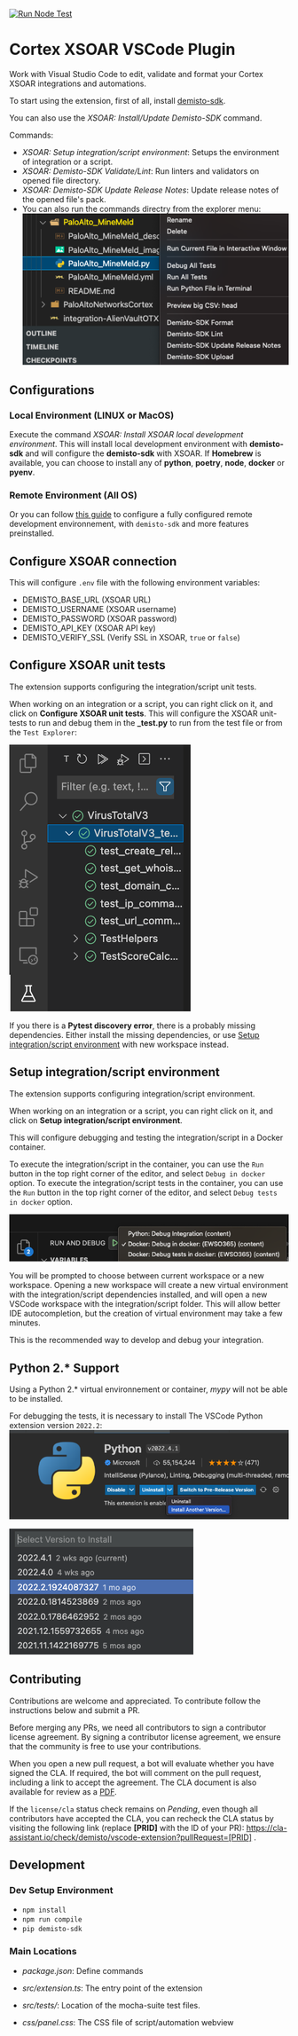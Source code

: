 
[![Run Node Test](https://img.shields.io/github/workflow/status/demisto/vscode-extension/Run%20Node%20Test)](https://github.com/demisto/vscode-extension/actions/workflows/steps.yml)

# Cortex  XSOAR VSCode Plugin

Work with Visual Studio Code to edit, validate and format your Cortex XSOAR integrations and automations.

To start using the extension, first of all, install [demisto-sdk](https://pypi.org/project/demisto-sdk/).  

You can also use the *XSOAR: Install/Update Demisto-SDK* command.  

Commands:

* *XSOAR: Setup integration/script environment*: Setups the environment of integration or a script.
* *XSOAR: Demisto-SDK Validate/Lint*: Run linters and validators on opened file directory.
* *XSOAR: Demisto-SDK Update Release Notes*: Update release notes of the opened file's pack.
* You can also run the commands directry from the explorer menu:  
![sidebar](documentation/changelog/0.0.3/sidebar.png)

## Configurations  

### Local Environment (LINUX or MacOS)

Execute the command *XSOAR: Install XSOAR local development environment*.
This will install local development environment with **demisto-sdk** and will configure the **demisto-sdk** with XSOAR.
If **Homebrew** is available, you can choose to install any of **python**, **poetry**, **node**, **docker** or **pyenv**.

### Remote Environment (All OS)
Or you can follow [this guide](https://xsoar.pan.dev/docs/tutorials/tut-setup-dev-remote) to configure a fully configured remote development environnement, with `demisto-sdk` and more features preinstalled.

## Configure XSOAR connection

This will configure `.env` file with the following environment variables:
* DEMISTO_BASE_URL (XSOAR URL)
* DEMISTO_USERNAME (XSOAR username)
* DEMISTO_PASSWORD (XSOAR password)
* DEMISTO_API_KEY (XSOAR API key)
* DEMISTO_VERIFY_SSL (Verify SSL in XSOAR, `true` or `false`) 
## Configure XSOAR unit tests

The extension supports configuring the integration/script unit tests.

When working on an integration or a script, you can right click on it, and click on **Configure XSOAR unit tests**. This will configure the XSOAR unit-tests to run and debug them in the **_test.py** to run from the test file or from the `Test Explorer`:

![Test Explorer](documentation/changelog/0.3.0/Test%20Explorer.png)

If you there is a **Pytest discovery error**, there is a probably missing dependencies. Either install the missing dependencies, or use [Setup integration/script environment](#Setup-integration/script-environment) with new workspace instead.

## Setup integration/script environment

The extension supports configuring integration/script environment.

When working on an integration or a script, you can right click on it, and click on **Setup integration/script environment**.

This will configure debugging and testing the integration/script in a Docker container.

To execute the integration/script in the container, you can use the `Run` button in the top right corner of the editor, and select `Debug in docker` option.
To execute the integration/script tests in the container, you can use the `Run` button in the top right corner of the editor, and select `Debug tests in docker` option.

![Run](documentation/changelog/0.5.0/run-and-debug.png)

You will be prompted to choose between current workspace or a new workspace. Opening a new workspace will create a new virtual environment with the integration/script dependencies installed, and will open a new VSCode workspace with the integration/script folder. This will allow better IDE autocompletion, but the creation of virtual environment may take a few minutes.

This is the recommended way to develop and debug your integration.

## Python 2.* Support

Using a Python 2.* virtual environnement or container, *mypy* will not be able to be installed.

For debugging the tests, it is necessary to install The VSCode Python extension version `2022.2`:
![Python 2](documentation/changelog/0.2.0/python2_1.png)

![Python 2](documentation/changelog/0.2.0/python2_2.png)

## Contributing

Contributions are welcome and appreciated. To contribute follow the instructions below and submit a PR.

Before merging any PRs, we need all contributors to sign a contributor license agreement. By signing a contributor license agreement, we ensure that the community is free to use your contributions.

When you open a new pull request, a bot will evaluate whether you have signed the CLA. If required, the bot will comment on the pull request, including a link to accept the agreement. The CLA document is also available for review as a [PDF](https://github.com/demisto/content/blob/master/docs/cla.pdf).

If the `license/cla` status check remains on *Pending*, even though all contributors have accepted the CLA, you can recheck the CLA status by visiting the following link (replace **[PRID]** with the ID of your PR): <https://cla-assistant.io/check/demisto/vscode-extension?pullRequest=[PRID]> .

## Development

### Dev Setup Environment  

* `npm install`
* `npm run compile`
* `pip demisto-sdk`

### Main Locations

* _package.json_: Define commands

* _src/extension.ts_: The entry point of the extension

* _src/tests/_: Location of the mocha-suite test files.

* _css/panel.css_: The CSS file of script/automation webview
